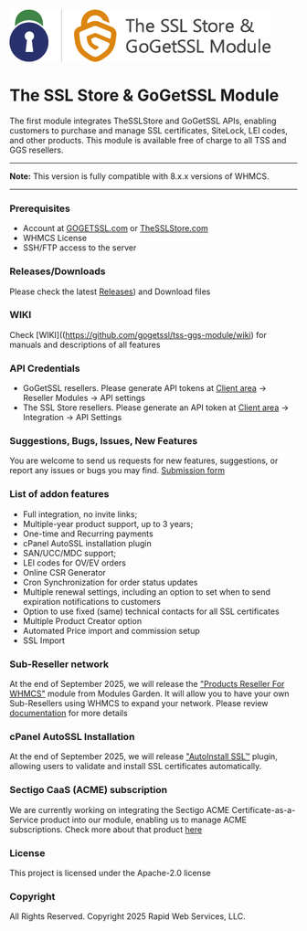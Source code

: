 ![logo-horizontal-457x92_powered](https://github.com/gogetssl/tss-ggs-module/blob/main/tss-ggs-logo-git.png)
# The SSL Store & GoGetSSL Module
The first module integrates TheSSLStore and GoGetSSL APIs, enabling customers to purchase and manage SSL certificates, SiteLock, LEI codes, and other products. This module is available free of charge to all TSS and GGS resellers.

***
**Note:** This version is fully compatible with 8.x.x versions of WHMCS.
***

### Prerequisites
- Account at [GOGETSSL.com](https://www.gogetssl.com) or [TheSSLStore.com](https://www.thesslstore.com)
- WHMCS License
- SSH/FTP access to the server

### Releases/Downloads
Please check the latest [Releases](https://github.com/gogetssl/tss-ggs-module/releases)) and Download files 

### WIKI
Check [WIKI]((https://github.com/gogetssl/tss-ggs-module/wiki) for manuals and descriptions of all features

### API Credentials
- GoGetSSL resellers. Please generate API tokens at [Client area](https://my.gogetssl.com) -> Reseller Modules -> API settings
- The SSL Store resellers. Please generate an API token at [Client area](https://www.thesslstore.com) -> Integration -> API Settings

### Suggestions, Bugs, Issues, New Features
You are welcome to send us requests for new features, suggestions, or report any issues or bugs you may find.
[Submission form](https://github.com/gogetssl/tss-ggs-module/issues/new)

### List of addon features
- Full integration, no invite links;
- Multiple-year product support, up to 3 years;
- One-time and Recurring payments
- cPanel AutoSSL installation plugin
- SAN/UCC/MDC support;
- LEI codes for OV/EV orders
- Online CSR Generator
- Cron Synchronization for order status updates
- Multiple renewal settings, including an option to set when to send expiration notifications to customers
- Option to use fixed (same) technical contacts for all SSL certificates
- Multiple Product Creator option
- Automated Price import and commission setup
- SSL Import

### Sub-Reseller network
At the end of September 2025, we will release the ["Products Reseller For WHMCS"](https://www.modulesgarden.com/products/whmcs/products-reseller#features) module from Modules Garden. It will allow you to have your own Sub-Resellers using WHMCS to expand your network. Please review [documentation](https://github.com/gogetssl/whmcs-addon/wiki/Sub-Resellers-module) for more details

### cPanel AutoSSL Installation 
At the end of September 2025, we will release ["AutoInstall SSL™](https://github.com/gogetssl/tss-ggs-module/wiki/AutoInstall-SSL%E2%84%A2) plugin, allowing users to validate and install SSL certificates automatically. 

### Sectigo CaaS (ACME) subscription
We are currently working on integrating the Sectigo ACME Certificate-as-a-Service product into our module, enabling us to manage ACME subscriptions. Check more about that product [here](https://www.gogetssl.com/sectigo/acme-caas/)

### License
This project is licensed under the Apache-2.0 license

### Copyright
All Rights Reserved. Copyright 2025 Rapid Web Services, LLC.
